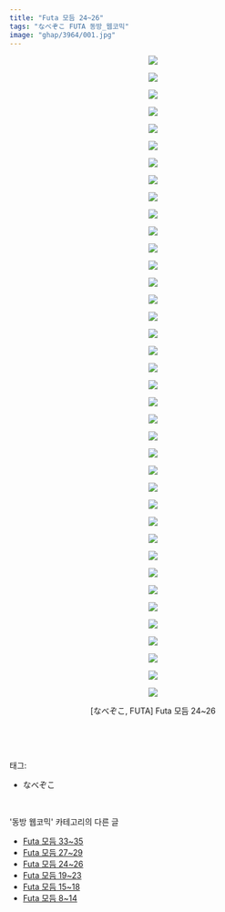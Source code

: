 ```yaml
---
title: "Futa 모듬 24~26"
tags: "なべぞこ FUTA 동방_웹코믹"
image: "ghap/3964/001.jpg"
---
```

<div class="article">
<p style="text-align: center; clear: none; float: none;"><img src="{{ site.nasurl }}/ghap/3964/001.jpg"/></p>
<p style="text-align: center; clear: none; float: none;"><img src="{{ site.nasurl }}/ghap/3964/002.jpg"/></p>
<p style="text-align: center; clear: none; float: none;"><img src="{{ site.nasurl }}/ghap/3964/003.jpg"/></p>
<p style="text-align: center; clear: none; float: none;"><img src="{{ site.nasurl }}/ghap/3964/004.jpg"/></p>
<p style="text-align: center; clear: none; float: none;"><img src="{{ site.nasurl }}/ghap/3964/005.jpg"/></p>
<p style="text-align: center; clear: none; float: none;"><img src="{{ site.nasurl }}/ghap/3964/006.jpg"/></p>
<p style="text-align: center; clear: none; float: none;"><img src="{{ site.nasurl }}/ghap/3964/007.jpg"/></p>
<p style="text-align: center; clear: none; float: none;"><img src="{{ site.nasurl }}/ghap/3964/008.jpg"/></p>
<p style="text-align: center; clear: none; float: none;"><img src="{{ site.nasurl }}/ghap/3964/009.jpg"/></p>
<p style="text-align: center; clear: none; float: none;"><img src="{{ site.nasurl }}/ghap/3964/010.jpg"/></p>
<p style="text-align: center; clear: none; float: none;"><img src="{{ site.nasurl }}/ghap/3964/011.jpg"/></p>
<p style="text-align: center; clear: none; float: none;"><img src="{{ site.nasurl }}/ghap/3964/012.jpg"/></p>
<p style="text-align: center; clear: none; float: none;"><img src="{{ site.nasurl }}/ghap/3964/013.jpg"/></p>
<p style="text-align: center; clear: none; float: none;"><img src="{{ site.nasurl }}/ghap/3964/014.jpg"/></p>
<p style="text-align: center; clear: none; float: none;"><img src="{{ site.nasurl }}/ghap/3964/015.jpg"/></p>
<p style="text-align: center; clear: none; float: none;"><img src="{{ site.nasurl }}/ghap/3964/016.jpg"/></p>
<p style="text-align: center; clear: none; float: none;"><img src="{{ site.nasurl }}/ghap/3964/017.jpg"/></p>
<p style="text-align: center; clear: none; float: none;"><img src="{{ site.nasurl }}/ghap/3964/018.jpg"/></p>
<p style="text-align: center; clear: none; float: none;"><img src="{{ site.nasurl }}/ghap/3964/019.jpg"/></p>
<p style="text-align: center; clear: none; float: none;"><img src="{{ site.nasurl }}/ghap/3964/020.jpg"/></p>
<p style="text-align: center; clear: none; float: none;"><img src="{{ site.nasurl }}/ghap/3964/021.jpg"/></p>
<p style="text-align: center; clear: none; float: none;"><img src="{{ site.nasurl }}/ghap/3964/022.jpg"/></p>
<p style="text-align: center; clear: none; float: none;"><img src="{{ site.nasurl }}/ghap/3964/023.jpg"/></p>
<p style="text-align: center; clear: none; float: none;"><img src="{{ site.nasurl }}/ghap/3964/024.jpg"/></p>
<p style="text-align: center; clear: none; float: none;"><img src="{{ site.nasurl }}/ghap/3964/025.jpg"/></p>
<p style="text-align: center; clear: none; float: none;"><img src="{{ site.nasurl }}/ghap/3964/026.jpg"/></p>
<p style="text-align: center; clear: none; float: none;"><img src="{{ site.nasurl }}/ghap/3964/027.jpg"/></p>
<p style="text-align: center; clear: none; float: none;"><img src="{{ site.nasurl }}/ghap/3964/028.jpg"/></p>
<p style="text-align: center; clear: none; float: none;"><img src="{{ site.nasurl }}/ghap/3964/029.jpg"/></p>
<p style="text-align: center; clear: none; float: none;"><img src="{{ site.nasurl }}/ghap/3964/030.jpg"/></p>
<p style="text-align: center; clear: none; float: none;"><img src="{{ site.nasurl }}/ghap/3964/031.jpg"/></p>
<p style="text-align: center; clear: none; float: none;"><img src="{{ site.nasurl }}/ghap/3964/032.jpg"/></p>
<p style="text-align: center; clear: none; float: none;"><img src="{{ site.nasurl }}/ghap/3964/033.jpg"/></p>
<p style="text-align: center; clear: none; float: none;"><img src="{{ site.nasurl }}/ghap/3964/034.jpg"/></p>
<p style="text-align: center; clear: none; float: none;"><img src="{{ site.nasurl }}/ghap/3964/035.jpg"/></p>
<p style="text-align: center; clear: none; float: none;"><img src="{{ site.nasurl }}/ghap/3964/036.jpg"/></p>
<p style="text-align: center; clear: none; float: none;"><img src="{{ site.nasurl }}/ghap/3964/037.jpg"/></p>
<p style="text-align: center; clear: none; float: none;"><img src="{{ site.nasurl }}/ghap/3964/038.jpg"/></p>
<p style="text-align: center; clear: none; float: none;">[なべぞこ, FUTA] Futa 모듬 24~26</p>
<p><br/></p>
</div><br/>
<div class="tagTrail">
<p>태그: </p>
<ul>
<li>なべぞこ</li>
</ul>
</div><br/>
<div class="another">
<p>'동방 웹코믹' 카테고리의 다른 글</p>
<ul>
<li><a href="/2017-11-25-ghap_3966">Futa 모듬 33~35</a></li>
<li><a href="/2017-11-25-ghap_3965">Futa 모듬 27~29</a></li>
<li><a href="/2017-11-25-ghap_3964">Futa 모듬 24~26</a></li>
<li><a href="/2017-11-25-ghap_3963">Futa 모듬 19~23</a></li>
<li><a href="/2017-11-25-ghap_3962">Futa 모듬 15~18</a></li>
<li><a href="/2017-11-25-ghap_3961">Futa 모듬 8~14</a></li>
</ul>
</div><br/>
<div class="cb_module cb_fluid">
<div class="cb_wrt cb_profile">
</div><!-- commentList close -->
</div><br/>
